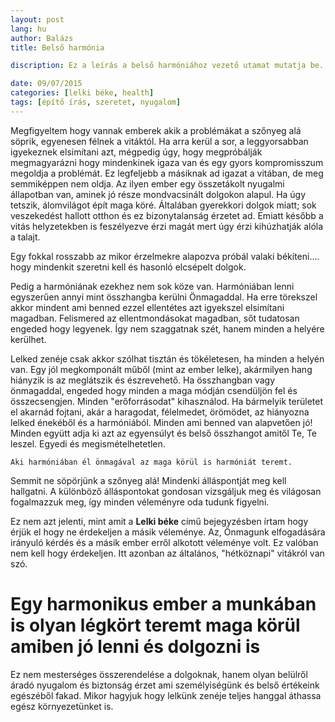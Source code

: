 ```yaml
---
layout: post
lang: hu
author: Balázs
title: Belső harmónia

discription: Ez a leírás a belső harmóniához vezető utamat mutatja be.

date: 09/07/2015
categories: [lelki béke, health]
tags: [építő írás, szeretet, nyugalom]
---
```


Megfigyeltem hogy vannak emberek akik a problémákat a szőnyeg alá söprik, egyenesen félnek a vitáktól. Ha arra kerül a sor, a leggyorsabban igyekeznek elsimítani azt, mégpedig úgy, hogy megpróbálják megmagyarázni hogy mindenkinek igaza van és egy gyors kompromisszum megoldja a problémát. Ez legfeljebb a másiknak ad igazat a vitában, de meg semmiképpen nem oldja. Az ilyen ember egy összetákolt nyugalmi állapotban van, aminek jó része mondvacsinált dolgokon alapul. Ha úgy tetszik, álomvilágot épít maga köré. Általában gyerekkori dolgok miatt; sok veszekedést hallott otthon és ez bizonytalanság érzetet ad. Emiatt később a vitás helyzetekben is feszélyezve érzi magát mert úgy érzi kihúzhatják alóla a talajt.

Egy fokkal rosszabb az mikor érzelmekre alapozva próbál valaki békíteni.... hogy mindenkit szeretni kell és hasonló elcsépelt dolgok.

Pedig a harmóniának ezekhez nem sok köze van. Harmóniában lenni egyszerűen annyi mint összhangba kerülni Önmagaddal. Ha erre törekszel akkor mindent ami benned ezzel ellentétes azt igyekszel elsimítani magadban. Felismered az ellentmondásokat magadban, sőt tudatosan engeded hogy legyenek. Így nem szaggatnak szét, hanem minden a helyére kerülhet.

Lelked zenéje csak akkor szólhat tisztán és tökéletesen, ha minden a helyén van. Egy jól megkomponált műből (mint az ember lelke), akármilyen hang hiányzik is az meglátszik és észrevehető.
Ha összhangban vagy önmagaddal, engeded hogy minden a maga módján csendüljön fel és összecsengjen. Minden "erőforrásodat" kihasználod. Ha bármelyik területet el akarnád fojtani, akár a haragodat, félelmedet, örömödet, az hiányozna lelked énekéből és a harmóniából. Minden ami benned van alapvetően jó! Minden együtt adja ki azt az egyensúlyt és belső összhangot amitől Te, Te leszel. Egyedi és megismételhetetlen.

`Aki harmóniában él önmagával az maga körül is harmóniát teremt.`

Semmit ne söpörjünk a szőnyeg alá! Mindenki álláspontját meg kell hallgatni. A különböző álláspontokat gondosan vizsgáljuk meg és világosan fogalmazzuk meg, így minden véleményre oda tudunk figyelni.

Ez nem azt jelenti, mint amit a **Lelki béke** című bejegyzésben írtam hogy érjük el hogy ne érdekeljen a másik véleménye. Az, Önmagunk elfogadására irányuló kérdés és a másik ember erről alkotott véleménye volt. Ez valóban nem kell hogy érdekeljen. Itt azonban az általános, "hétköznapi" vitákról van szó.

# Egy harmonikus ember a munkában is olyan légkört teremt maga körül amiben jó lenni és dolgozni is

Ez nem mesterséges összerendelése a dolgoknak, hanem olyan belülről áradó nyugalom és biztonság érzet ami személyiségünk és belső értékeink egészéből fakad. Mikor hagyjuk hogy lelkünk zenéje teljes hanggal áthassa egész környezetünket is.
